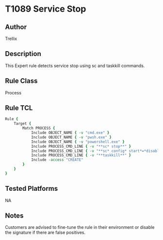 # T1089 Service Stop


## Author
Trellix

## Description
This Expert rule detects service stop using sc and taskkill commands.

## Rule Class 
Process

## Rule TCL
```tcl
Rule {
    Target {
        Match PROCESS {
            Include OBJECT_NAME { -v "cmd.exe" }
            Include OBJECT_NAME { -v "pwsh.exe" }
            Include OBJECT_NAME { -v "powershell.exe" }
            Include PROCESS_CMD_LINE { -v "**sc* stop**" }
            Include PROCESS_CMD_LINE { -v "**sc* config* start*=*disabled**" }
            Include PROCESS_CMD_LINE { -v "**taskkill**" }
            Include -access "CREATE"
        }
    }
}
```

## Tested Platforms
NA

## Notes
Customers are advised to fine-tune the rule in their environment or disable the signature if there are false positives.
